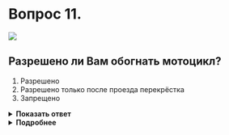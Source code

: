 # Вопрос 11.

![](https://s.drom.ru/i24227/pdd/tickets/2016/1542608295.jpg)

## Разрешено ли Вам обогнать мотоцикл?

1. Разрешено
2. Разрешено только после проезда перекрёстка
3. Запрещено

<details>
<summary><b>Показать ответ</b></summary>
Правильный ответ: 1
</details>
<details>
<summary><b>Подробнее</b></summary>
Обгон запрещён на нерегулируемых перекрестках при движении по дороге не являющейся главной. Мотоциклист и Вы согласно знаку 2.1 «Главная дорога» двигаетесь по главной. Соответственно Вы можете производить обгон.
(«Дорожные знаки», пункт 11.4 ПДД)
</details>